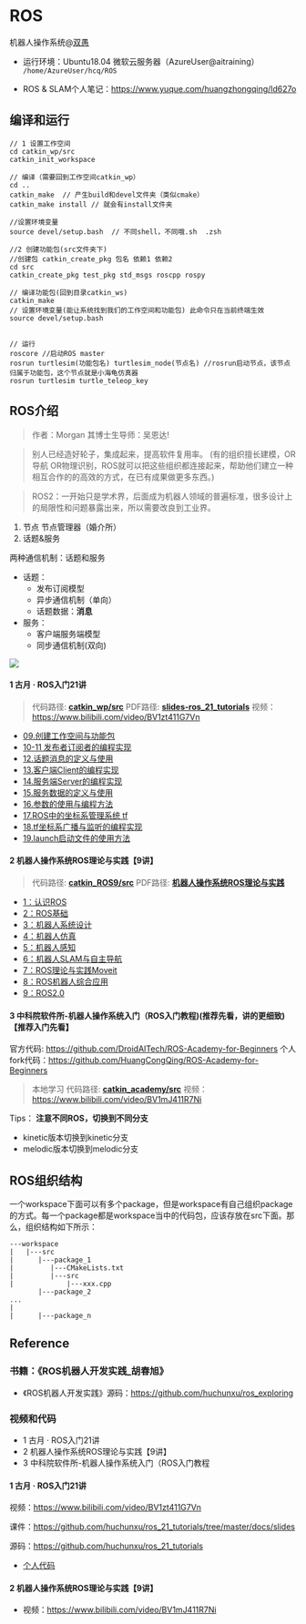 <!--
 * @Description: 
 * @Author: HCQ
 * @Company(School): UCAS
 * @Date: 2019-04-16 15:26:41
 * @LastEditors: Please set LastEditors
 * @LastEditTime: 2020-11-18 10:34:50
-->
# ROS
机器人操作系统@[双愚](https://github.com/HuangCongQing/ROS)

* 运行环境：Ubuntu18.04 微软云服务器（AzureUser@aitraining）
`/home/AzureUser/hcq/ROS`

* ROS & SLAM个人笔记：https://www.yuque.com/huangzhongqing/ld627o

## 编译和运行
```
// 1 设置工作空间
cd catkin_wp/src
catkin_init_workspace

// 编译（需要回到工作空间catkin_wp）
cd ..
catkin_make  // 产生build和devel文件夹（类似cmake）
catkin_make install // 就会有install文件夹

//设置环境变量
source devel/setup.bash  // 不同shell，不同哦.sh  .zsh
```



```shell
//2 创建功能包(src文件夹下)
//创建包 catkin_create_pkg 包名 依赖1 依赖2 
cd src
catkin_create_pkg test_pkg std_msgs roscpp rospy

// 编译功能包(回到目录catkin_ws)
catkin_make
// 设置环境变量(能让系统找到我们的工作空间和功能包) 此命令只在当前终端生效
source devel/setup.bash


// 运行
roscore //启动ROS master
rosrun turtlesim(功能包名) turtlesim_node(节点名) //rosrun启动节点，该节点归属于功能包，这个节点就是小海龟仿真器
rosrun turtlesim turtle_teleop_key
```

## ROS介绍

>作者：Morgan  其博士生导师：吴恩达!

>别人已经造好轮子，集成起来，提高软件复用率。
(有的组织擅长建模，OR导航 OR物理识别，ROS就可以把这些组织都连接起来，帮助他们建立一种相互合作的的高效的方式，在已有成果做更多东西。)

> ROS2：一开始只是学术界，后面成为机器人领域的普遍标准，很多设计上的局限性和问题暴露出来，所以需要改良到工业界。


1. 节点 节点管理器（婚介所）
2. 话题&服务

两种通信机制：话题和服务
* 话题：
    * 发布订阅模型 
    * 异步通信机制（单向）
    * 话题数据：**消息**
* 服务：
    * 客户端服务端模型 
    * 同步通信机制(双向)

![](https://cdn.nlark.com/yuque/0/2020/png/232596/1583747169660-fe70ab3f-7927-45f2-8d8a-651c0d365c41.png)

#### 1 古月 · ROS入门21讲
> 代码路径: **[catkin_wp/src](catkin_wp/src)**
> PDF路径: **[slides-ros_21_tutorials](slides-ros_21_tutorials)**
>视频：https://www.bilibili.com/video/BV1zt411G7Vn

* [09.创建工作空间与功能包](catkin_wp/src/test_pkg)
* [10-11 发布者订阅者的编程实现](catkin_wp/src/learning_topic)
* [12.话题消息的定义与使用](catkin_wp/src/learning_topic)
* [13.客户端Client的编程实现](catkin_wp/src/learning_service)
* [14.服务端Server的编程实现](catkin_wp/src/learning_service)
* [15.服务数据的定义与使用](catkin_wp/src/learning_service)
* [16.参数的使用与编程方法](catkin_wp/src/learning_parameter)
* [17.ROS中的坐标系管理系统 tf](catkin_wp/src/learning_tf)
* [18.tf坐标系广播与监听的编程实现](catkin_wp/src/learning_tf)
* [19.launch启动文件的使用方法](catkin_wp/src/learning_launch)

#### 2 机器人操作系统ROS理论与实践【9讲】

> 代码路径: **[catkin_ROS9/src](catkin_ROS9/src)**
> PDF路径: **[机器人操作系统ROS理论与实践](机器人操作系统ROS理论与实践)**

* [1：认识ROS](机器人操作系统ROS理论与实践/1：认识ROS)
* [2：ROS基础](机器人操作系统ROS理论与实践/2：ROS基础)
* [3：机器人系统设计](机器人操作系统ROS理论与实践/3：机器人系统设计)
* [4：机器人仿真](机器人操作系统ROS理论与实践/4：机器人仿真)
* [5：机器人感知](机器人操作系统ROS理论与实践/5：机器人感知)
* [6：机器人SLAM与自主导航](机器人操作系统ROS理论与实践/6：机器人SLAM与自主导航)
* [7：ROS理论与实践Moveit](机器人操作系统ROS理论与实践/7：ROS理论与实践Moveit)
* [8：ROS机器人综合应用](机器人操作系统ROS理论与实践/8：ROS机器人综合应用)
* [9：ROS2.0](机器人操作系统ROS理论与实践/9：ROS2.0)



#### 3 中科院软件所-机器人操作系统入门（ROS入门教程)(**推荐先看，讲的更细致**) 【推荐入门先看】
官方代码: https://github.com/DroidAITech/ROS-Academy-for-Beginners
个人fork代码：https://github.com/HuangCongQing/ROS-Academy-for-Beginners
>本地学习 代码路径: **[catkin_academy/src](catkin_academy/src)**
>视频：https://www.bilibili.com/video/BV1mJ411R7Ni

Tips： **注意不同ROS，切换到不同分支**
* kinetic版本切换到kinetic分支
* melodic版本切换到melodic分支


## ROS组织结构

一个workspace下面可以有多个package，但是workspace有自己组织package的方式。每一个package都是workspace当中的代码包，应该存放在src下面。那么，组织结构如下所示：

```
---workspace
|   |---src
|      |---package_1
|         |---CMakeLists.txt
|         |---src
|             |---xxx.cpp
       |---package_2
...
|
|      |---package_n
```
## Reference
### 书籍：《ROS机器人开发实践_胡春旭》
* 《ROS机器人开发实践》源码：https://github.com/huchunxu/ros_exploring

### 视频和代码
* 1 古月 · ROS入门21讲
* 2 机器人操作系统ROS理论与实践【9讲】
* 3 中科院软件所-机器人操作系统入门（ROS入门教程
#### 1 古月 · ROS入门21讲
视频：https://www.bilibili.com/video/BV1zt411G7Vn

课件：https://github.com/huchunxu/ros_21_tutorials/tree/master/docs/slides

源码：https://github.com/huchunxu/ros_21_tutorials

* [个人代码](https://github.com/HuangCongQing/ROS/tree/master/catkin_wp/src)

#### 2 机器人操作系统ROS理论与实践【9讲】

* 视频：https://www.bilibili.com/video/BV1mJ411R7Ni